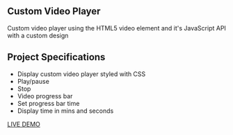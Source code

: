 ## Custom Video Player

Custom video player using the HTML5 video element and it's JavaScript API with a custom design

## Project Specifications

- Display custom video player styled with CSS
- Play/pause
- Stop
- Video progress bar
- Set progress bar time
- Display time in mins and seconds

[LIVE DEMO](https://peeyush-k-madhavan.github.io/JavaScript-Mini-Projects/CustomVideoPlayer/)